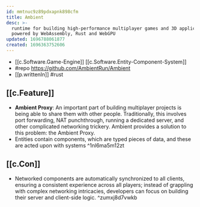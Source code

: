 ```yaml
---
id: mmtnuc9z89pdxapnk898cfm
title: Ambient
desc: >-
  runtime for building high-performance multiplayer games and 3D applications,
  powered by WebAssembly, Rust and WebGPU
updated: 1696788061877
created: 1696363752606
---
```


- [[c.Software.Game-Engine]] [[c.Software.Entity-Component-System]]
- #repo https://github.com/AmbientRun/Ambient
- [[p.writtenIn]] #rust

## [[c.Feature]]

- **Ambient Proxy**: An important part of building multiplayer projects is being able to share them with other people. Traditionally, this involves port forwarding, NAT punchthrough, running a dedicated server, and other complicated networking trickery. Ambient provides a solution to this problem: the Ambient Proxy.
- Entities contain components, which are typed pieces of data, and these are acted upon with systems ^1nl6ma5m12zt


## [[c.Con]]

- Networked components are automatically synchronized to all clients, ensuring a consistent experience across all players; instead of grappling with complex networking intricacies, developers can focus on building their server and client-side logic. ^zumxj8d7vwkb